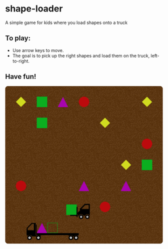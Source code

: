 # shape-loader
A simple game for kids where you load shapes onto a truck

## To play: 

- Use arrow keys to move.
- The goal is to pick up the right shapes and load them on the truck, left-to-right.

## Have fun!

![Screenshot of shape-loader](https://raw.githubusercontent.com/jvranish/shape-loader/master/screenshot.png)

